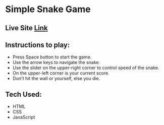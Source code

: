 # Simple Snake Game

## Live Site [Link](https://snake-game-js-ras1k.vercel.app/)

## Instructions to play:
* Press Space button to start the game.
* Use the arrow keys to navigate the snake.
* Use the slider on the upper-right corner to control speed of the snake.
* On the upper-left corner is your current score.
* Don't hit the wall or yourself, else you die.
  
## Tech Used:
* HTML
* CSS
* JavaScript
